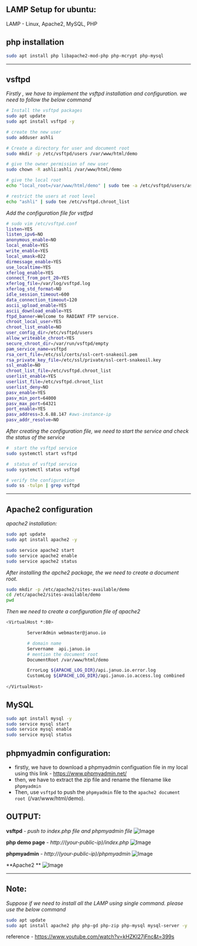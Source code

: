 LAMP Setup for ubuntu:
---------------------------------

LAMP - Linux, Apache2, MySQL, PHP

php installation
---------------------

```sh
sudo apt install php libapache2-mod-php php-mcrypt php-mysql
```
---
vsftpd
-------
_Firstly , we have to implement the vsftpd installation and configuration. we need to follow the below command_

```sh
# Install the vsftpd packages
sudo apt update 
sudo apt install vsftpd -y

# create the new user
sudo adduser ashli

# Create a directory for user and document root
sudo mkdir -p /etc/vsftpd/users /var/www/html/demo

# give the owner permission of new user
sudo chown -R ashli:ashli /var/www/html/demo

# give the local root
echo "local_root=/var/www/html/demo" | sudo tee -a /etc/vsftpd/users/ashli

# restrict the users at root level
echo "ashli" | sudo tee /etc/vsftpd.chroot_list
```
_Add the configuration file for vstfpd_
```sh
# sudo vim /etc/vsftpd.conf
listen=YES
listen_ipv6=NO
anonymous_enable=NO
local_enable=YES
write_enable=YES
local_umask=022
dirmessage_enable=YES
use_localtime=YES
xferlog_enable=YES
connect_from_port_20=YES
xferlog_file=/var/log/vsftpd.log
xferlog_std_format=NO
idle_session_timeout=600
data_connection_timeout=120
ascii_upload_enable=YES
ascii_download_enable=YES
ftpd_banner=Welcome to RADIANT FTP service.
chroot_local_user=YES
chroot_list_enable=NO
user_config_dir=/etc/vsftpd/users
allow_writeable_chroot=YES
secure_chroot_dir=/var/run/vsftpd/empty
pam_service_name=vsftpd
rsa_cert_file=/etc/ssl/certs/ssl-cert-snakeoil.pem
rsa_private_key_file=/etc/ssl/private/ssl-cert-snakeoil.key
ssl_enable=NO
chroot_list_file=/etc/vsftpd.chroot_list
userlist_enable=YES
userlist_file=/etc/vsftpd.chroot_list
userlist_deny=NO
pasv_enable=YES
pasv_min_port=64000
pasv_max_port=64321
port_enable=YES
pasv_address=3.6.88.147 #aws-instance-ip
pasv_addr_resolve=NO
```
_After creating the configuration file, we need to start the service and check the status of the service_
```sh
#  start the vsftpd service
sudo systemctl start vsftpd

#  status of vsftpd service
sudo systemctl status vsftpd

# verify the configuration
sudo ss -tulpn | grep vsftpd

```
---

Apache2 configuration
----------------------------
_apache2 installation:_
```sh
sudo apt update
sudo apt install apache2 -y

sudo service apache2 start
sudo service apache2 enable
sudo service apache2 status
```
_After installing the apche2 package, the we need to create a document root._

```sh
sudo mkdir -p /etc/apache2/sites-available/demo
cd /etc/apache2/sites-available/demo
pwd
```
_Then we need to create a configuration file of apache2_
```sh
<VirtualHost *:80>

        ServerAdmin webmaster@januo.io

        # domain name
        Servername  api.januo.io
        # mention the document root 
        DocumentRoot /var/www/html/demo

        ErrorLog ${APACHE_LOG_DIR}/api.januo.io.error.log
        CustomLog ${APACHE_LOG_DIR}/api.januo.io.access.log combined
        
</VirtualHost>
```

MySQL
----------
```sh
sudo apt install mysql -y
sudo service mysql start
sudo service mysql enable
sudo service mysql status
```

phpmyadmin configuration:
-------------------------

- firstly, we have to download a phpmyadmin configuation file in my local using this link - https://www.phpmyadmin.net/
- then, we have to extract the zip file and rename the filename like `phpmyadmin`
- Then, use `vsftpd` to push the `phpmyadmin` file to the `apache2 document root `(/var/www/html/demo).


OUTPUT:
-----------

**vsftpd** - _push to index.php file and phpmyadmin file_ 
![Image](https://github.com/januo-org/proof-of-concepts/assets/91359308/2b23db47-045c-43c6-9c9c-71dee90e51d5)

**php demo page** - _http://(your-public-ip)/index.php_
![Image](https://github.com/januo-org/proof-of-concepts/assets/91359308/61c0cf5e-39d4-459d-95ad-94a7756509b2)

**phpmyadmin** - _http://(your-public-ip)/phpmyadmin_
![Image](https://github.com/januo-org/proof-of-concepts/assets/91359308/85435b84-3869-4e52-a8da-2caa26ee5200)

**Apache2 **
![Image](https://github.com/januo-org/proof-of-concepts/assets/91359308/fa42cd7a-270c-4f78-9ea5-77121674b8ca)

---

## Note:

_Suppose if we need to install all the LAMP using single command. please use the below command_
```sh
sudo apt update
sudo apt install apache2 php php-gd php-zip php-mysql mysql-server -y
```

reference - https://www.youtube.com/watch?v=kHZKI27jFnc&t=399s
